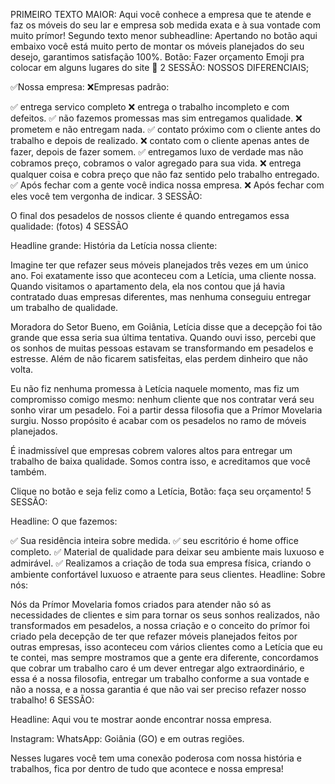 PRIMEIRO TEXTO MAIOR: Aqui você conhece a empresa que te atende e faz os móveis do seu lar e empresa sob medida exata e à sua vontade com muito prímor!
Segundo texto menor subheadline: Apertando no botão aqui embaixo você está muito perto de montar os móveis planejados do seu desejo, garantimos satisfação 100%.
Botão: Fazer orçamento
Emoji pra colocar em alguns lugares do site 🥂
2 SESSÃO: NOSSOS DIFERENCIAIS;

✅Nossa empresa: ❌Empresas padrão:

✅ entrega servico completo
❌ entrega o trabalho incompleto e com defeitos.
✅ não fazemos promessas mas sim entregamos qualidade.
❌ prometem e não entregam nada.
✅ contato próximo com o cliente antes do trabalho e depois de realizado.
❌ contato com o cliente apenas antes de fazer, depois de fazer somem.
✅ entregamos luxo de verdade mas não cobramos preço, cobramos o valor agregado para sua vida.
❌ entrega qualquer coisa e cobra preço que não faz sentido pelo trabalho entregado.
✅ Após fechar com a gente você indica nossa empresa.
❌ Após fechar com eles você tem vergonha de indicar.
3 SESSÃO:

O final dos pesadelos de nossos cliente é quando entregamos essa qualidade: (fotos)
4 SESSÃO

Headline grande:
História da Letícia nossa cliente:

Imagine ter que refazer seus móveis planejados três vezes em um único ano. Foi exatamente isso que aconteceu com a Letícia, uma cliente nossa. Quando visitamos o apartamento dela, ela nos contou que já havia contratado duas empresas diferentes, mas nenhuma conseguiu entregar um trabalho de qualidade.

Moradora do Setor Bueno, em Goiânia, Letícia disse que a decepção foi tão grande que essa seria sua última tentativa. Quando ouvi isso, percebi que os sonhos de muitas pessoas estavam se transformando em pesadelos e estresse. Além de não ficarem satisfeitas, elas perdem dinheiro que não volta.

Eu não fiz nenhuma promessa à Letícia naquele momento, mas fiz um compromisso comigo mesmo: nenhum cliente que nos contratar verá seu sonho virar um pesadelo. Foi a partir dessa filosofia que a Prímor Movelaria surgiu. Nosso propósito é acabar com os pesadelos no ramo de móveis planejados.

É inadmissível que empresas cobrem valores altos para entregar um trabalho de baixa qualidade. Somos contra isso, e acreditamos que você também.

Clique no botão e seja feliz como a Letícia, Botão: faça seu orçamento!
5 SESSÃO:

Headline:
O que fazemos:

✅ Sua residência inteira sobre medida.
✅ seu escritório é home office completo.
✅ Material de qualidade para deixar seu ambiente mais luxuoso e admirável.
✅ Realizamos a criação de toda sua empresa física, criando o ambiente confortável luxuoso e atraente para seus clientes.
Headline:
Sobre nós:

Nós da Prímor Movelaria fomos criados para atender não só as necessidades de clientes e sim para tornar os seus sonhos realizados, não transformados em pesadelos, a nossa criação e o conceito do prímor foi criado pela decepção de ter que refazer móveis planejados feitos por outras empresas, isso aconteceu com vários clientes como a Letícia que eu te contei, mas sempre mostramos que a gente era diferente, concordamos que cobrar um trabalho caro é um dever entregar algo extraordinário, e essa é a nossa filosofia, entregar um trabalho conforme a sua vontade e não a nossa, e a nossa garantia é que não vai ser preciso refazer nosso trabalho!
6 SESSÃO:

Headline:
Aqui vou te mostrar aonde encontrar nossa empresa.

Instagram:
WhatsApp:
Goiânia (GO) e em outras regiões.

Nesses lugares você tem uma conexão poderosa com nossa história e trabalhos, fica por dentro de tudo que acontece e nossa empresa!
